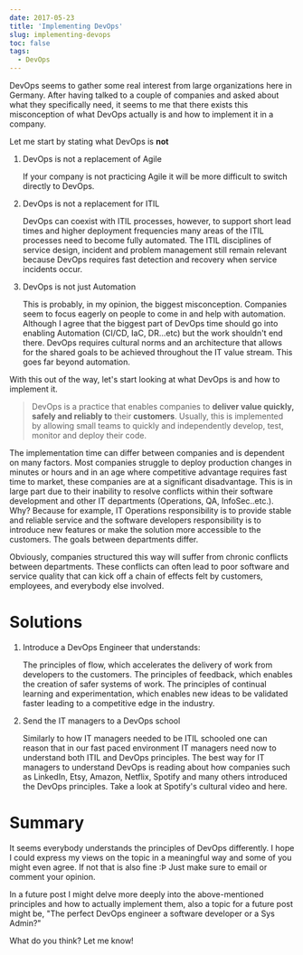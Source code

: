 ```yaml
---
date: 2017-05-23
title: 'Implementing DevOps'
slug: implementing-devops
toc: false
tags:
  - DevOps
---
```


DevOps seems to gather some real interest from large organizations here in Germany. After having talked to a couple of companies and asked about what they specifically need, it seems to me that there exists this misconception of what DevOps actually is and how to implement it in a company.

Let me start by stating what DevOps is **not**

1. DevOps is not a replacement of Agile
   
   If your company is not practicing Agile it will be more difficult to switch directly to DevOps.
2. DevOps is not a replacement for ITIL
   
   DevOps can coexist with ITIL processes, however, to support short lead times and higher deployment frequencies many areas of the ITIL processes need to become fully automated. The ITIL disciplines of service design, incident and problem management still remain relevant because DevOps requires fast detection and recovery when service incidents occur.

3. DevOps is not just Automation
  
    This is probably, in my opinion, the biggest misconception. Companies seem to focus eagerly on people to come in and help with automation. Although I agree that the biggest part of DevOps time should go into enabling Automation (CI/CD, IaC, DR...etc) but the work shouldn't end there. DevOps requires cultural norms and an architecture that allows for the shared goals to be achieved throughout the IT value stream. This goes far beyond automation.

<!--more-->


With this out of the way, let's start looking at what DevOps is and how to implement it.

> DevOps is a practice that enables companies to __deliver value quickly, safely and reliably to__ their **customers**. Usually, this is implemented by allowing small teams to quickly and independently develop, test, monitor and deploy their code.

The implementation time can differ between companies and is dependent on many factors. Most companies struggle to deploy production changes in minutes or hours and in an age where competitive advantage requires fast time to market, these companies are at a significant disadvantage. This is in large part due to their inability to resolve conflicts within their software development and other IT departments (Operations, QA, InfoSec..etc.). Why? Because for example, IT Operations responsibility is to provide stable and reliable service and the software developers responsibility is to introduce new features or make the solution more accessible to the customers. The goals between departments differ.

Obviously, companies structured this way will suffer from chronic conflicts between departments. These conflicts can often lead to poor software and service quality that can kick off a chain of effects felt by customers, employees, and everybody else involved.


# Solutions

1. Introduce a DevOps Engineer that understands:
   
    The principles of flow, which accelerates the delivery of work from developers to the customers.
    The principles of feedback, which enables the creation of safer systems of work.
    The principles of continual learning and experimentation, which enables new ideas to be validated faster leading to a competitive edge in the industry.

2. Send the IT managers to a DevOps school

    Similarly to how IT managers needed to be ITIL schooled one can reason that in our fast paced environment IT managers need now to understand both ITIL and DevOps principles. The best way for IT managers to understand DevOps is reading about how companies such as LinkedIn, Etsy, Amazon, Netflix, Spotify and many others introduced the DevOps principles. Take a look at Spotify's cultural video and here.


# Summary

It seems everybody understands the principles of DevOps differently. I hope I could express my views on the topic in a meaningful way and some of you might even agree. If not that is also fine :Þ Just make sure to email or comment your opinion.

In a future post I might delve more deeply into the above-mentioned principles and how to actually implement them, also a topic for a future post might be, "The perfect DevOps engineer a software developer or a Sys Admin?" 

What do you think? Let me know!


